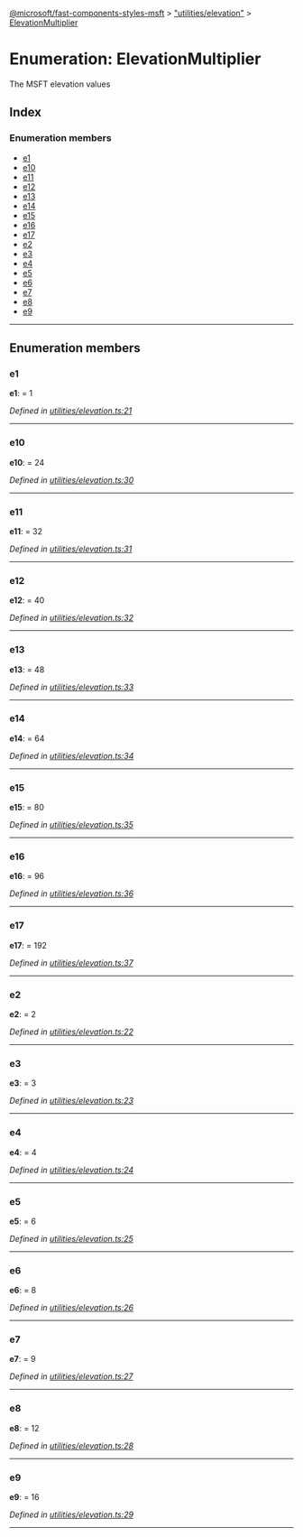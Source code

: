 [@microsoft/fast-components-styles-msft](../README.md) > ["utilities/elevation"](../modules/_utilities_elevation_.md) > [ElevationMultiplier](../enums/_utilities_elevation_.elevationmultiplier.md)

# Enumeration: ElevationMultiplier

The MSFT elevation values

## Index

### Enumeration members

* [e1](_utilities_elevation_.elevationmultiplier.md#e1)
* [e10](_utilities_elevation_.elevationmultiplier.md#e10)
* [e11](_utilities_elevation_.elevationmultiplier.md#e11)
* [e12](_utilities_elevation_.elevationmultiplier.md#e12)
* [e13](_utilities_elevation_.elevationmultiplier.md#e13)
* [e14](_utilities_elevation_.elevationmultiplier.md#e14)
* [e15](_utilities_elevation_.elevationmultiplier.md#e15)
* [e16](_utilities_elevation_.elevationmultiplier.md#e16)
* [e17](_utilities_elevation_.elevationmultiplier.md#e17)
* [e2](_utilities_elevation_.elevationmultiplier.md#e2)
* [e3](_utilities_elevation_.elevationmultiplier.md#e3)
* [e4](_utilities_elevation_.elevationmultiplier.md#e4)
* [e5](_utilities_elevation_.elevationmultiplier.md#e5)
* [e6](_utilities_elevation_.elevationmultiplier.md#e6)
* [e7](_utilities_elevation_.elevationmultiplier.md#e7)
* [e8](_utilities_elevation_.elevationmultiplier.md#e8)
* [e9](_utilities_elevation_.elevationmultiplier.md#e9)

---

## Enumeration members

<a id="e1"></a>

###  e1

**e1**:  = 1

*Defined in [utilities/elevation.ts:21](https://github.com/Microsoft/fast-dna/blob/164dd3ca/packages/fast-components-styles-msft/src/utilities/elevation.ts#L21)*

___
<a id="e10"></a>

###  e10

**e10**:  = 24

*Defined in [utilities/elevation.ts:30](https://github.com/Microsoft/fast-dna/blob/164dd3ca/packages/fast-components-styles-msft/src/utilities/elevation.ts#L30)*

___
<a id="e11"></a>

###  e11

**e11**:  = 32

*Defined in [utilities/elevation.ts:31](https://github.com/Microsoft/fast-dna/blob/164dd3ca/packages/fast-components-styles-msft/src/utilities/elevation.ts#L31)*

___
<a id="e12"></a>

###  e12

**e12**:  = 40

*Defined in [utilities/elevation.ts:32](https://github.com/Microsoft/fast-dna/blob/164dd3ca/packages/fast-components-styles-msft/src/utilities/elevation.ts#L32)*

___
<a id="e13"></a>

###  e13

**e13**:  = 48

*Defined in [utilities/elevation.ts:33](https://github.com/Microsoft/fast-dna/blob/164dd3ca/packages/fast-components-styles-msft/src/utilities/elevation.ts#L33)*

___
<a id="e14"></a>

###  e14

**e14**:  = 64

*Defined in [utilities/elevation.ts:34](https://github.com/Microsoft/fast-dna/blob/164dd3ca/packages/fast-components-styles-msft/src/utilities/elevation.ts#L34)*

___
<a id="e15"></a>

###  e15

**e15**:  = 80

*Defined in [utilities/elevation.ts:35](https://github.com/Microsoft/fast-dna/blob/164dd3ca/packages/fast-components-styles-msft/src/utilities/elevation.ts#L35)*

___
<a id="e16"></a>

###  e16

**e16**:  = 96

*Defined in [utilities/elevation.ts:36](https://github.com/Microsoft/fast-dna/blob/164dd3ca/packages/fast-components-styles-msft/src/utilities/elevation.ts#L36)*

___
<a id="e17"></a>

###  e17

**e17**:  = 192

*Defined in [utilities/elevation.ts:37](https://github.com/Microsoft/fast-dna/blob/164dd3ca/packages/fast-components-styles-msft/src/utilities/elevation.ts#L37)*

___
<a id="e2"></a>

###  e2

**e2**:  = 2

*Defined in [utilities/elevation.ts:22](https://github.com/Microsoft/fast-dna/blob/164dd3ca/packages/fast-components-styles-msft/src/utilities/elevation.ts#L22)*

___
<a id="e3"></a>

###  e3

**e3**:  = 3

*Defined in [utilities/elevation.ts:23](https://github.com/Microsoft/fast-dna/blob/164dd3ca/packages/fast-components-styles-msft/src/utilities/elevation.ts#L23)*

___
<a id="e4"></a>

###  e4

**e4**:  = 4

*Defined in [utilities/elevation.ts:24](https://github.com/Microsoft/fast-dna/blob/164dd3ca/packages/fast-components-styles-msft/src/utilities/elevation.ts#L24)*

___
<a id="e5"></a>

###  e5

**e5**:  = 6

*Defined in [utilities/elevation.ts:25](https://github.com/Microsoft/fast-dna/blob/164dd3ca/packages/fast-components-styles-msft/src/utilities/elevation.ts#L25)*

___
<a id="e6"></a>

###  e6

**e6**:  = 8

*Defined in [utilities/elevation.ts:26](https://github.com/Microsoft/fast-dna/blob/164dd3ca/packages/fast-components-styles-msft/src/utilities/elevation.ts#L26)*

___
<a id="e7"></a>

###  e7

**e7**:  = 9

*Defined in [utilities/elevation.ts:27](https://github.com/Microsoft/fast-dna/blob/164dd3ca/packages/fast-components-styles-msft/src/utilities/elevation.ts#L27)*

___
<a id="e8"></a>

###  e8

**e8**:  = 12

*Defined in [utilities/elevation.ts:28](https://github.com/Microsoft/fast-dna/blob/164dd3ca/packages/fast-components-styles-msft/src/utilities/elevation.ts#L28)*

___
<a id="e9"></a>

###  e9

**e9**:  = 16

*Defined in [utilities/elevation.ts:29](https://github.com/Microsoft/fast-dna/blob/164dd3ca/packages/fast-components-styles-msft/src/utilities/elevation.ts#L29)*

___

